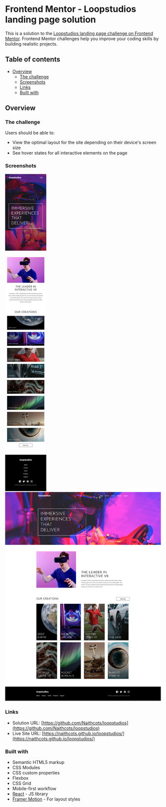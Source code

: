# Frontend Mentor - Loopstudios landing page solution

This is a solution to the [Loopstudios landing page challenge on Frontend Mentor](https://www.frontendmentor.io/challenges/loopstudios-landing-page-N88J5Onjw). Frontend Mentor challenges help you improve your coding skills by building realistic projects.

## Table of contents

- [Overview](#overview)
  - [The challenge](#the-challenge)
  - [Screenshots](#screenshots)
  - [Links](#links)
  - [Built with](#built-with)

## Overview

### The challenge

Users should be able to:

- View the optimal layout for the site depending on their device's screen size
- See hover states for all interactive elements on the page

### Screenshots

![Mobile Screenshot](./screenshot-mobile.png)
![Desktop Screenshot](./screenshot.png)

### Links

- Solution URL: [https://github.com/Naithcots/loopstudios](https://github.com/Naithcots/loopstudios)
- Live Site URL: [https://naithcots.github.io/loopstudios/](https://naithcots.github.io/loopstudios/)

### Built with

- Semantic HTML5 markup
- CSS Modules
- CSS custom properties
- Flexbox
- CSS Grid
- Mobile-first workflow
- [React](https://reactjs.org/) - JS library
- [Framer Motion](https://www.framer.com/motion/) - For layout styles
